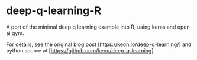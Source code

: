 # deep-q-learning-R

A port of the minimal deep q learning example into R, using keras and open ai gym.

For details, see the original blog post [https://keon.io/deep-q-learning/] and python source at [https://github.com/keon/deep-q-learning]
